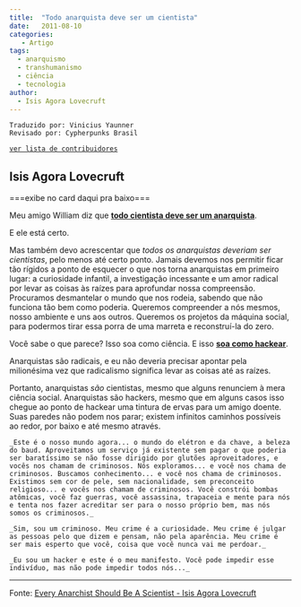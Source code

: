 ```yaml
---
title:  "Todo anarquista deve ser um cientista"
date:   2011-08-10
categories:
   - Artigo
tags:
  - anarquismo
  - transhumanismo
  - ciência
  - tecnologia
author:
  - Isis Agora Lovecruft
---
```

```
Traduzido por: Vinicius Yaunner 
Revisado por: Cypherpunks Brasil
```
[```ver lista de contribuidores```](/about/#contribuidores)


## Isis Agora Lovecruft
===exibe no card daqui pra baixo===

Meu amigo William diz que **[todo cientista deve ser um anarquista](/todo-cientista-deve-ser-anarquista.md)**.

E ele está certo.

Mas também devo acrescentar que *todos os anarquistas deveriam ser cientistas*, pelo menos até certo ponto. Jamais devemos nos permitir ficar tão rígidos a ponto de esquecer o que nos torna anarquistas em primeiro lugar: a curiosidade infantil, a investigação incessante e um amor radical por levar as coisas às raízes para aprofundar nossa compreensão. Procuramos desmantelar o mundo que nos rodeia, sabendo que não funciona tão bem como poderia. Queremos compreender a nós mesmos, nosso ambiente e uns aos outros. Queremos os projetos da máquina social, para podermos tirar essa porra de uma marreta e reconstruí-la do zero.

Você sabe o que parece? Isso soa como ciência. E isso **[soa como hackear](http://www.mithral.com/~beberg/manifesto.html)**.

Anarquistas são radicais, e eu não deveria precisar apontar pela milionésima vez que radicalismo significa levar as coisas até as raízes.

Portanto, anarquistas *são* cientistas, mesmo que alguns renunciem à mera ciência social. Anarquistas são hackers, mesmo que em alguns casos isso chegue ao ponto de hackear uma tintura de ervas para um amigo doente. Suas paredes não podem nos parar; existem infinitos caminhos possíveis ao redor, por baixo e até mesmo através.

    _Este é o nosso mundo agora... o mundo do elétron e da chave, a beleza do baud. Aproveitamos um serviço já existente sem pagar o que poderia ser baratíssimo se não fosse dirigido por glutões aproveitadores, e vocês nos chamam de criminosos. Nós exploramos... e você nos chama de criminosos. Buscamos conhecimento... e você nos chama de criminosos. Existimos sem cor de pele, sem nacionalidade, sem preconceito religioso... e vocês nos chamam de criminosos. Você constrói bombas atômicas, você faz guerras, você assassina, trapaceia e mente para nós e tenta nos fazer acreditar ser para o nosso próprio bem, mas nós somos os criminosos._

    _Sim, sou um criminoso. Meu crime é a curiosidade. Meu crime é julgar as pessoas pelo que dizem e pensam, não pela aparência. Meu crime é ser mais esperto que você, coisa que você nunca vai me perdoar._

    _Eu sou um hacker e este é o meu manifesto. Você pode impedir esse indivíduo, mas não pode impedir todos nós..._



---
Fonte: [Every Anarchist Should Be A Scientist - Isis Agora Lovecruft](https://blog.patternsinthevoid.net/every-anarchist-should-be-a-scientist.html)